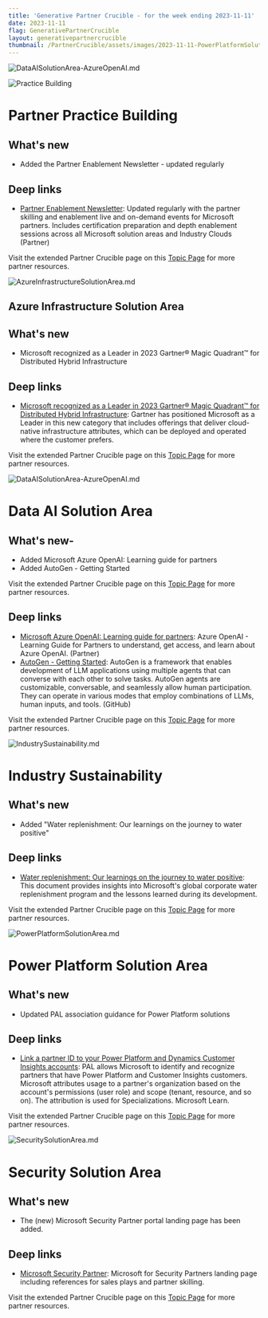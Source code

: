 ```yaml
---
title: 'Generative Partner Crucible - for the week ending 2023-11-11'
date: 2023-11-11
flag: GenerativePartnerCrucible
layout: generativepartnercrucible
thumbnail: /PartnerCrucible/assets/images/2023-11-11-PowerPlatformSolutionArea.md-image.png
---
```


![ DataAISolutionArea-AzureOpenAI.md ]( /PartnerCrucible/assets/images/2023-11-11-DataAISolutionArea-AzureOpenAI.md-image.png )

![ Practice Building ]( /PartnerCrucible/assets/images/2023-11-11-SecuritySolutionArea.md-image.png )

# Partner Practice Building

## What's new

- Added the Partner Enablement Newsletter - updated regularly

## Deep links

- [Partner Enablement Newsletter](https://assetsprod.microsoft.com/mpn/en-ca/partner-enablement-newsletter.pdf): Updated regularly with the partner skilling and enablement live and on-demand events for Microsoft partners. Includes certification preparation and depth enablement sessions across all Microsoft solution areas and Industry Clouds (Partner)

Visit the extended Partner Crucible page on this [Topic Page](https://lagimik.github.io/PartnerCrucible/PracticeBuilding) for more partner resources.

![ AzureInfrastructureSolutionArea.md ]( /PartnerCrucible/assets/images/2023-11-12-AzureInfrastructureSolutionArea.md-image.png )

## Azure Infrastructure Solution Area

## What's new

- Microsoft recognized as a Leader in 2023 Gartner® Magic Quadrant™ for Distributed Hybrid Infrastructure
 
## Deep links
  
- [Microsoft recognized as a Leader in 2023 Gartner® Magic Quadrant™ for Distributed Hybrid Infrastructure](https://azure.microsoft.com/en-us/blog/microsoft-recognized-as-a-leader-in-2023-gartner-magic-quadrant-for-distributed-hybrid-infrastructure/?utm_source=dlvr.it&utm_medium=LinkedIn): Gartner has positioned Microsoft as a Leader in this new category that includes offerings that deliver cloud-native infrastructure attributes, which can be deployed and operated where the customer prefers.

Visit the extended Partner Crucible page on this [Topic Page](https://lagimik.github.io/PartnerCrucible/AzureInfrastructureSolutionArea) for more partner resources.


![ DataAISolutionArea-AzureOpenAI.md ]( /PartnerCrucible/assets/images/2023-11-11-DataAISolutionArea-AzureOpenAI.md-image.png )

# Data AI Solution Area

## What's new-

- Added Microsoft Azure OpenAI: Learning guide for partners
- Added AutoGen - Getting Started

Visit the extended Partner Crucible page on this [Topic Page](https://lagimik.github.io/PartnerCrucible/DataAISolutionArea-AzureOpenAI) for more partner resources.

## Deep links

- [Microsoft Azure OpenAI: Learning guide for partners](https://assetsprod.microsoft.com/mpn/en-ca/azure-openai-learning-guide-for-partners.pdf): Azure OpenAI - Learning Guide for Partners to understand, get access, and learn about Azure OpenAI. (Partner)
- [AutoGen - Getting Started](https://microsoft.github.io/autogen/docs/Getting-Started): AutoGen is a framework that enables development of LLM applications using multiple agents that can converse with each other to solve tasks. AutoGen agents are customizable, conversable, and seamlessly allow human participation. They can operate in various modes that employ combinations of LLMs, human inputs, and tools. (GitHub)

Visit the extended Partner Crucible page on this [Topic Page](https://lagimik.github.io/PartnerCrucible/DataAISolutionArea-AzureOpenAI) for more partner resources.

![ IndustrySustainability.md ]( /PartnerCrucible/assets/images/2023-11-11-IndustrySustainability.md-image.png )

# Industry Sustainability

## What's new

- Added "Water replenishment: Our learnings on the journey to water positive" 

## Deep links

- [Water replenishment: Our learnings on the journey to water positive](https://query.prod.cms.rt.microsoft.com/cms/api/am/binary/RW1eAAY): This document provides insights into Microsoft's global corporate water replenishment program and the lessons learned during its development.

Visit the extended Partner Crucible page on this [Topic Page](https://lagimik.github.io/PartnerCrucible/IndustrySustainability) for more partner resources.

![ PowerPlatformSolutionArea.md ]( /PartnerCrucible/assets/images/2023-11-11-PowerPlatformSolutionArea.md-image.png )

# Power Platform Solution Area

## What's new

- Updated PAL association guidance for Power Platform solutions

## Deep links

- [Link a partner ID to your Power Platform and Dynamics Customer Insights accounts](https://learn.microsoft.com/en-us/azure/cost-management-billing/manage/link-partner-id-power-apps-accounts): PAL allows Microsoft to identify and recognize partners that have Power Platform and Customer Insights customers. Microsoft attributes usage to a partner's organization based on the account's permissions (user role) and scope (tenant, resource, and so on). The attribution is used for Specializations. Microsoft Learn.

Visit the extended Partner Crucible page on this [Topic Page](https://lagimik.github.io/PartnerCrucible/PowerPlatformSolutionArea) for more partner resources.

![ SecuritySolutionArea.md ]( /PartnerCrucible/assets/images/2023-11-11-SecuritySolutionArea.md-image.png )

# Security Solution Area

## What's new

- The (new) Microsoft Security Partner portal landing page has been added.

## Deep links

- [Microsoft Security Partner](https://securitypartners.transform.microsoft.com/security-copilot): Microsoft for Security Partners landing page including references for sales plays and partner skilling.

Visit the extended Partner Crucible page on this [Topic Page](https://lagimik.github.io/PartnerCrucible/SecuritySolutionArea) for more partner resources.

